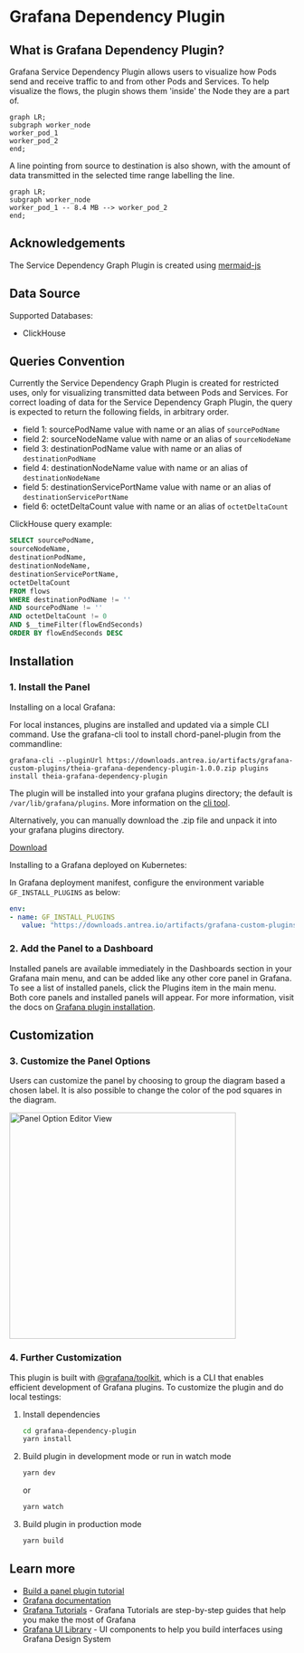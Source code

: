 # Grafana Dependency Plugin

## What is Grafana Dependency Plugin?

Grafana Service Dependency Plugin allows users to visualize how Pods send
and receive traffic to and from other Pods and Services. To help visualize the
flows, the plugin shows them 'inside' the Node they are a part of.

```mermaid
graph LR;
subgraph worker_node
worker_pod_1
worker_pod_2
end;
```

A line pointing from source to destination is also shown, with the amount of
data transmitted in the selected time range labelling the line.

```mermaid
graph LR;
subgraph worker_node
worker_pod_1 -- 8.4 MB --> worker_pod_2
end;
```

## Acknowledgements

The Service Dependency Graph Plugin is created using [mermaid-js](https://mermaid-js.github.io/mermaid/#/)

## Data Source

Supported Databases:

- ClickHouse

## Queries Convention

Currently the Service Dependency Graph Plugin is created for restricted uses,
only for visualizing transmitted data between Pods and Services. For correct
loading of data for the Service Dependency Graph Plugin, the query is expected
to return the following fields, in arbitrary order.

- field 1: sourcePodName value with name or an alias of `sourcePodName`
- field 2: sourceNodeName value with name or an alias of `sourceNodeName`
- field 3: destinationPodName value with name or an alias of `destinationPodName`
- field 4: destinationNodeName value with name or an alias of `destinationNodeName`
- field 5: destinationServicePortName value with name or an alias of `destinationServicePortName`
- field 6: octetDeltaCount value with name or an alias of `octetDeltaCount`

ClickHouse query example:

```sql
SELECT sourcePodName,
sourceNodeName,
destinationPodName,
destinationNodeName,
destinationServicePortName,
octetDeltaCount
FROM flows
WHERE destinationPodName != ''
AND sourcePodName != ''
AND octetDeltaCount != 0
AND $__timeFilter(flowEndSeconds)
ORDER BY flowEndSeconds DESC
```

## Installation

### 1. Install the Panel

Installing on a local Grafana:

For local instances, plugins are installed and updated via a simple CLI command.
Use the grafana-cli tool to install chord-panel-plugin from the commandline:

```shell
grafana-cli --pluginUrl https://downloads.antrea.io/artifacts/grafana-custom-plugins/theia-grafana-dependency-plugin-1.0.0.zip plugins install theia-grafana-dependency-plugin
```

The plugin will be installed into your grafana plugins directory; the default is
`/var/lib/grafana/plugins`. More information on the [cli tool](https://grafana.com/docs/grafana/latest/administration/cli/#plugins-commands).

Alternatively, you can manually download the .zip file and unpack it into your grafana
plugins directory.

[Download](https://downloads.antrea.io/artifacts/grafana-custom-plugins/theia-grafana-dependency-plugin-1.0.0.zip)

Installing to a Grafana deployed on Kubernetes:

In Grafana deployment manifest, configure the environment variable `GF_INSTALL_PLUGINS`
as below:

```yaml
env:
- name: GF_INSTALL_PLUGINS
   value: "https://downloads.antrea.io/artifacts/grafana-custom-plugins/theia-grafana-dependency-plugin-1.0.0.zip;theia-grafana-dependency-plugin"
```

### 2. Add the Panel to a Dashboard

Installed panels are available immediately in the Dashboards section in your Grafana
main menu, and can be added like any other core panel in Grafana. To see a list of
installed panels, click the Plugins item in the main menu. Both core panels and
installed panels will appear. For more information, visit the docs on [Grafana plugin installation](https://grafana.com/docs/grafana/latest/plugins/installation/).

## Customization

### 3. Customize the Panel Options

Users can customize the panel by choosing to group the diagram based a chosen
label. It is also possible to change the color of the pod squares in the
diagram.

<img src="https://user-images.githubusercontent.com/10016630/233191376-7cf471b8-5e3e-473a-8696-da25ab981066.png" width="400" alt="Panel Option Editor View">

### 4. Further Customization

This plugin is built with [@grafana/toolkit](https://www.npmjs.com/package/@grafana/toolkit),
which is a CLI that enables efficient development of Grafana plugins. To customize
the plugin and do local testings:

1. Install dependencies

   ```bash
   cd grafana-dependency-plugin
   yarn install
   ```

2. Build plugin in development mode or run in watch mode

   ```bash
   yarn dev
   ```

   or

   ```bash
   yarn watch
   ```

3. Build plugin in production mode

   ```bash
   yarn build
   ```

## Learn more

- [Build a panel plugin tutorial](https://grafana.com/tutorials/build-a-panel-plugin)
- [Grafana documentation](https://grafana.com/docs/)
- [Grafana Tutorials](https://grafana.com/tutorials/) - Grafana Tutorials are step-by-step
guides that help you make the most of Grafana
- [Grafana UI Library](https://developers.grafana.com/ui) - UI components to help you build interfaces using Grafana Design System
